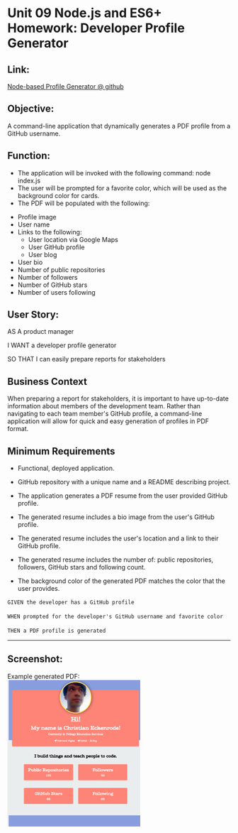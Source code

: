 # Unit 09 Node.js and ES6+ Homework: Developer Profile Generator

## Link:

[Node-based Profile Generator @ github](https://n0matic.github.io/Node.Profile.Generator/)

## Objective:

A command-line application that dynamically generates a PDF profile from a GitHub username.

## Function:

- The application will be invoked with the following command: node index.js
- The user will be prompted for a favorite color, which will be used as the background color for cards.
- The PDF will be populated with the following:

* Profile image
* User name
* Links to the following:
  * User location via Google Maps
  * User GitHub profile
  * User blog
* User bio
* Number of public repositories
* Number of followers
* Number of GitHub stars
* Number of users following

## User Story:

AS A product manager

I WANT a developer profile generator

SO THAT I can easily prepare reports for stakeholders


## Business Context

When preparing a report for stakeholders, it is important to have up-to-date information about members of the development team. Rather than navigating to each team member's GitHub profile, a command-line application will allow for quick and easy generation of profiles in PDF format.

## Minimum Requirements

* Functional, deployed application.

* GitHub repository with a unique name and a README describing project.

* The application generates a PDF resume from the user provided GitHub profile.

* The generated resume includes a bio image from the user's GitHub profile.

* The generated resume includes the user's location and a link to their GitHub profile.

* The generated resume includes the number of: public repositories, followers, GitHub stars and following count.

* The background color of the generated PDF matches the color that the user provides.

```
GIVEN the developer has a GitHub profile

WHEN prompted for the developer's GitHub username and favorite color

THEN a PDF profile is generated
```
- - -

## Screenshot:

Example generated PDF:
<br>
<img src="./assets/ScreenShot.png" width="300px">  